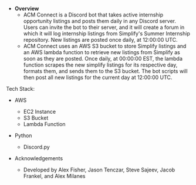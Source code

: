 - **Overview**
    - ACM Connect is a Discord bot that takes active internship opportunity listings and posts them daily in any Discord server. Users can invite the bot to their server, and it will create a forum in which it will log internship listings from Simplify's Summer Internship repository. New listings are posted once daily, at 12:00:00 UTC. 
    - ACM Connect uses an AWS S3 bucket to store Simplify listings and an AWS lambda function to retrieve new listings from Simplify as soon as they are posted. Once daily, at 00:00:00 EST, the lambda function scrapes the new simplify listings for its respective day, formats them, and sends them to the S3 bucket. The bot scripts will then post all new listings for the current day at 12:00:00 UTC.
 
Tech Stack:
  - AWS
    - EC2 Instance
    - S3 Bucket
    - Lambda Function
  - Python
    - Discord.py

- Acknowledgements
    - Developed by Alex Fisher, Jason Tenczar, Steve Sajeev, Jacob Frankel, and Alex Milanes

